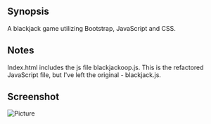 ## Synopsis

A blackjack game utilizing Bootstrap, JavaScript and CSS.

## Notes

Index.html includes the js file blackjackoop.js. This is the refactored JavaScript file, but I've left the original - blackjack.js.

## Screenshot

![Picture](https://www.dropbox.com/s/yg5t12on6gd4pu0/readme-screenshot.png?dl=0)

